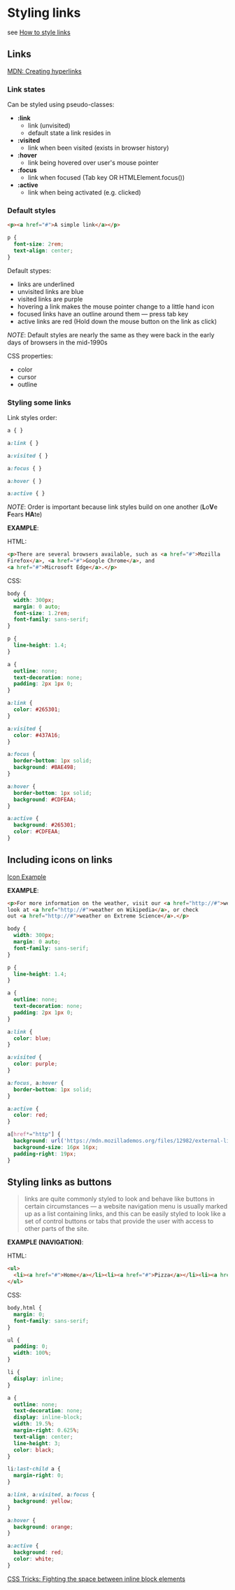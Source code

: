 # Styling links

see [How to style links](https://developer.mozilla.org/en-US/docs/Learn/CSS/Styling_text/Styling_links)

## Links

[MDN: Creating hyperlinks](https://developer.mozilla.org/en-US/docs/Learn/HTML/Introduction_to_HTML/Creating_hyperlinks)

### Link states

Can be styled using pseudo-classes:

- **:link**
  - link (unvisited)
  - default state a link resides in
- **:visited**
  - link when been visited (exists in browser history)
- **:hover**
  - link being hovered over user's mouse pointer
- **:focus**
  - link when focused (Tab key OR HTMLElement.focus())
- **:active**
  - link when being activated (e.g. clicked)

### Default styles

```html
<p><a href="#">A simple link</a></p>
```

```css
p {
  font-size: 2rem;
  text-align: center;
}
```

Default stypes:

- links are underlined
- unvisited links are blue
- visited links are purple
- hovering a link makes the mouse pointer change to a little hand icon
- focused links have an outline around them — press tab key
- active links are red (Hold down the mouse button on the link as click)

*NOTE*: Default styles are nearly the same as they were back in the early days of browsers in the mid-1990s

CSS properties:

- color
- cursor
- outline

### Styling some links

Link styles order:

```css
a { }

a:link { }

a:visited { }

a:focus { }

a:hover { }

a:active { }
```

*NOTE*: Order is important because link styles build on one another (**L**o**V**e **F**ears **HA**te)

**EXAMPLE**:

HTML:

```html
<p>There are several browsers available, such as <a href="#">Mozilla
Firefox</a>, <a href="#">Google Chrome</a>, and
<a href="#">Microsoft Edge</a>.</p>
```

CSS:

```css
body {
  width: 300px;
  margin: 0 auto;
  font-size: 1.2rem;
  font-family: sans-serif;
}

p {
  line-height: 1.4;
}

a {
  outline: none;
  text-decoration: none;
  padding: 2px 1px 0;
}

a:link {
  color: #265301;
}

a:visited {
  color: #437A16;
}

a:focus {
  border-bottom: 1px solid;
  background: #BAE498;
}

a:hover {
  border-bottom: 1px solid;
  background: #CDFEAA;
}

a:active {
  background: #265301;
  color: #CDFEAA;
}
```

## Including icons on links

[Icon Example](https://icons8.com/icon/741/external-link)

**EXAMPLE**:

```html
<p>For more information on the weather, visit our <a href="http://#">weather page</a>,
look at <a href="http://#">weather on Wikipedia</a>, or check
out <a href="http://#">weather on Extreme Science</a>.</p>
```

```css
body {
  width: 300px;
  margin: 0 auto;
  font-family: sans-serif;
}

p {
  line-height: 1.4;
}

a {
  outline: none;
  text-decoration: none;
  padding: 2px 1px 0;
}

a:link {
  color: blue;
}

a:visited {
  color: purple;
}

a:focus, a:hover {
  border-bottom: 1px solid;
}

a:active {
  color: red;
}

a[href*="http"] {
  background: url('https://mdn.mozillademos.org/files/12982/external-link-52.png') no-repeat 100% 0;
  background-size: 16px 16px;
  padding-right: 19px;
}
```

## Styling links as buttons

> links are quite commonly styled to look and behave like buttons in certain circumstances — a website navigation menu is usually marked up as a list containing links, and this can be easily styled to look like a set of control buttons or tabs that provide the user with access to other parts of the site.

**EXAMPLE (NAVIGATION)**:

HTML:

```html
<ul>
  <li><a href="#">Home</a></li><li><a href="#">Pizza</a></li><li><a href="#">Music</a></li><li><a href="#">Wombats</a></li><li><a href="#">Finland</a></li>
</ul>
```

CSS:
```css
body,html {
  margin: 0;
  font-family: sans-serif;
}

ul {
  padding: 0;
  width: 100%;
}

li {
  display: inline;
}

a {
  outline: none;
  text-decoration: none;
  display: inline-block;
  width: 19.5%;
  margin-right: 0.625%;
  text-align: center;
  line-height: 3;
  color: black;
}

li:last-child a {
  margin-right: 0;
}

a:link, a:visited, a:focus {
  background: yellow;
}

a:hover {
  background: orange;
}

a:active {
  background: red;
  color: white;
}
```

[CSS Tricks: Fighting the space between inline block elements](https://css-tricks.com/fighting-the-space-between-inline-block-elements/)